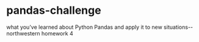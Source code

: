 # pandas-challenge
what you've learned about Python Pandas and apply it to new situations--northwestern homework 4
